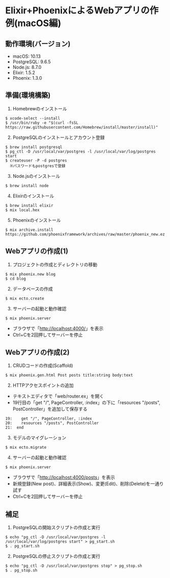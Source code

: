 # Elixir+PhoenixによるWebアプリの作例(macOS編)

## 動作環境(バージョン)
- macOS: 10.13
- PostgreSQL: 9.6.5
- Node.js: 8.7.0
- Elixir: 1.5.2
- Phoenix: 1.3.0

## 準備(環境構築)

1. Homebrewのインストール
```
$ xcode-select --install
$ /usr/bin/ruby -e "$(curl -fsSL https://raw.githubusercontent.com/Homebrew/install/master/install)"
```

2. PostgreSQLのインストールとアカウント登録
```
$ brew install postgresql
$ pg_ctl -D /usr/local/var/postgres -l /usr/local/var/log/postgres start
$ createuser -P -d postgres
  ※パスワードもpostgresで登録
```

3. Node.jsのインストール
```
$ brew install node
```

4. Elixirのインストール
```
$ brew install elixir
$ mix local.hex
```

5. Phoenixのインストール
```
$ mix archive.install https://github.com/phoenixframework/archives/raw/master/phoenix_new.ez
```

## Webアプリの作成(1)

1. プロジェクトの作成とディレクトリの移動
```
$ mix phoenix.new blog
$ cd blog
```

2. データベースの作成
```
$ mix ecto.create
```

3. サーバーの起動と動作確認
```
$ mix phoenix.server
```
  - ブラウザで「[http://localhost:4000/](http://localhost:4000/)」を表示
  - Ctrl+Cを2回押してサーバーを停止


## Webアプリの作成(2)

1. CRUDコードの作成(Scaffold)
```
$ mix phoenix.gen.html Post posts title:string body:text
```

2. HTTPアクセスポイントの追加
  - テキストエディタで「web/router.ex」を開く
  - 19行目の「get "/", PageController, :index」の下に「resources "/posts", PostController」を追加して保存する
```
19:    get "/", PageController, :index
20:    resources "/posts", PostController
21:  end
```

3. モデルのマイグレーション
```
$ mix ecto.migrate
```

4. サーバーの起動と動作確認
```
$ mix phoenix.server
```
  - ブラウザで「[http://localhost:4000/posts](http://localhost:4000/posts)」を表示
  - 新規登録(New post)、詳細表示(Show)、変更(Edit)、削除(Delete)を一通り試す
  - Ctrl+Cを2回押してサーバーを停止


## 補足

1. PostgreSQLの開始スクリプトの作成と実行
```
$ echo "pg_ctl -D /usr/local/var/postgres -l /usr/local/var/log/postgres start" > pg_start.sh
$ . pg_start.sh
```

2. PostgreSQLの停止スクリプトの作成と実行
```
$ echo "pg_ctl -D /usr/local/var/postgres stop" > pg_stop.sh
$ . pg_stop.sh
```

